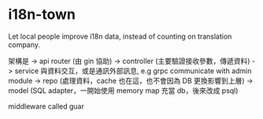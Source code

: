 # i18n-town

Let local people improve i18n data, instead of counting on translation company.

架構是
-> api router (由 gin 協助)
-> controller (主要驗證接收參數，傳遞資料)
-> service 與資料交互，或是通訊外部訊息, e.g grpc communicate with admin module
-> repo (處理資料，cache 也在這，也不會因為 DB 更換影響到上層)
-> model (SQL adapter，一開始使用 memory map 充當 db，後來改成 psql)

middleware called guar
